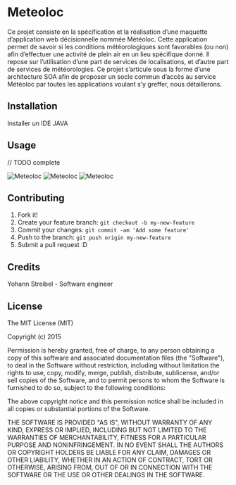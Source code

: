 # Meteoloc

Ce projet consiste en la spécification et la réalisation d’une maquette d’application web décisionnelle nommée Météoloc. Cette application permet de savoir si les conditions météorologiques sont favorables (ou non) afin d’effectuer une activité de plein air en un lieu spécifique donné. Il repose sur l’utilisation d’une part de services de localisations, et d’autre part de services de météorologies. Ce projet s’articule sous la forme d’une architecture SOA afin de proposer un socle commun d’accès au service Météoloc par toutes les applications voulant s’y greffer, nous détaillerons.

## Installation

Installer un IDE JAVA

## Usage

// TODO complete

![Meteoloc](screen.png)
![Meteoloc](screen.png)
![Meteoloc](screen.png)

## Contributing

1. Fork it!
2. Create your feature branch: `git checkout -b my-new-feature`
3. Commit your changes: `git commit -am 'Add some feature'`
4. Push to the branch: `git push origin my-new-feature`
5. Submit a pull request :D

## Credits

Yohann Streibel - Software engineer

## License

The MIT License (MIT)

Copyright (c) 2015

Permission is hereby granted, free of charge, to any person obtaining a copy of this software and associated documentation files (the "Software"), to deal in the Software without restriction, including without limitation the rights to use, copy, modify, merge, publish, distribute, sublicense, and/or sell copies of the Software, and to permit persons to whom the Software is furnished to do so, subject to the following conditions:

The above copyright notice and this permission notice shall be included in all copies or substantial portions of the Software.

THE SOFTWARE IS PROVIDED "AS IS", WITHOUT WARRANTY OF ANY KIND, EXPRESS OR IMPLIED, INCLUDING BUT NOT LIMITED TO THE WARRANTIES OF MERCHANTABILITY, FITNESS FOR A PARTICULAR PURPOSE AND NONINFRINGEMENT. IN NO EVENT SHALL THE AUTHORS OR COPYRIGHT HOLDERS BE LIABLE FOR ANY CLAIM, DAMAGES OR OTHER LIABILITY, WHETHER IN AN ACTION OF CONTRACT, TORT OR OTHERWISE, ARISING FROM, OUT OF OR IN CONNECTION WITH THE SOFTWARE OR THE USE OR OTHER DEALINGS IN THE SOFTWARE.
